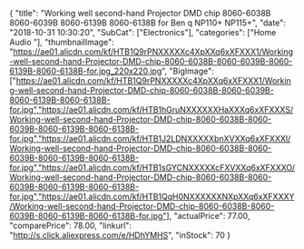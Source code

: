 {
	"title": "Working well second-hand Projector DMD chip 8060-6038B 8060-6039B 8060-6139B 8060-6138B for Ben q NP110+ NP115+",
	"date": "2018-10-31 10:30:20",
	"SubCat": ["Electronics"],
	"categories": ["Home Audio "],
	"thumbnailImage": "https://ae01.alicdn.com/kf/HTB1Q9rPNXXXXXc4XpXXq6xXFXXX1/Working-well-second-hand-Projector-DMD-chip-8060-6038B-8060-6039B-8060-6139B-8060-6138B-for.jpg_220x220.jpg",
	"BigImage": ["https://ae01.alicdn.com/kf/HTB1Q9rPNXXXXXc4XpXXq6xXFXXX1/Working-well-second-hand-Projector-DMD-chip-8060-6038B-8060-6039B-8060-6139B-8060-6138B-for.jpg","https://ae01.alicdn.com/kf/HTB1hGruNXXXXXXHaXXXq6xXFXXXS/Working-well-second-hand-Projector-DMD-chip-8060-6038B-8060-6039B-8060-6139B-8060-6138B-for.jpg","https://ae01.alicdn.com/kf/HTB1J2LDNXXXXXbnXVXXq6xXFXXXl/Working-well-second-hand-Projector-DMD-chip-8060-6038B-8060-6039B-8060-6139B-8060-6138B-for.jpg","https://ae01.alicdn.com/kf/HTB1sGYCNXXXXXcFXVXXq6xXFXXXO/Working-well-second-hand-Projector-DMD-chip-8060-6038B-8060-6039B-8060-6139B-8060-6138B-for.jpg","https://ae01.alicdn.com/kf/HTB1QqH0NXXXXXXNXpXXq6xXFXXXY/Working-well-second-hand-Projector-DMD-chip-8060-6038B-8060-6039B-8060-6139B-8060-6138B-for.jpg"],
	"actualPrice": 77.00,
	"comparePrice": 78.00,
	"linkurl": "http://s.click.aliexpress.com/e/HDhYMHS",
	"inStock": 70
}
